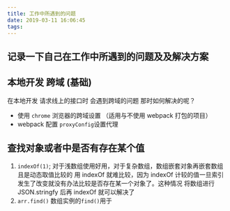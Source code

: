 ```yaml
---
title: 工作中所遇到的问题
date: 2019-03-11 16:06:45
tags:
---
```


## 记录一下自己在工作中所遇到的问题及及解决方案

## 本地开发 跨域 (基础)

在本地开发 请求线上的接口时 会遇到跨域的问题 那时如何解决的呢？

- 使用 `chrome` 浏览器的跨域设置 （适用与不使用 webpack 打包的项目）
- webpack 配置 `proxyConfig`设置代理

## 查找对象或者中是否有存在某个值

1. `indexOf(1)`;
   对于浅数组使用好用，对于复杂数组，数组嵌套对象再嵌套数组 且是动态取值比较的 用 indexOf 就难比较，因为 indexOf 计较的值一旦索引发生了改变就没有办法比较是否存在某一个对象了。这种情况 将数组进行 JSON.stringfy 后再 indexOf 就可以解决了
2. `arr.find()`
数组实例的`find()`用于